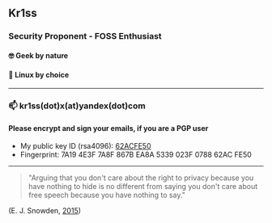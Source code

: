 ## Kr1ss
### Security Proponent - FOSS Enthusiast

#### :nerd_face:  Geek by nature
#### :penguin:  Linux by choice

---

### 📫 kr1ss(dot)x(at)yandex(dot)com

#### Please encrypt and sign your emails, if you are a PGP user

* My public key ID (rsa4096): [62ACFE50](https://keys.openpgp.org/vks/v1/by-fingerprint/7A194E3F7A8F867BEA8A5339023F078862ACFE50)
* Fingerprint: 7A19 4E3F 7A8F 867B EA8A  5339 023F 0788 62AC FE50

---

> "Arguing that you don't care about the right to privacy because you have nothing to hide is no different from saying you don't care about free  speech because you have nothing to say."

  (E. J. Snowden, [2015](https://www.reddit.com/r/IAmA/comments/36ru89/just_days_left_to_kill_mass_surveillance_under/crglgh2/))
